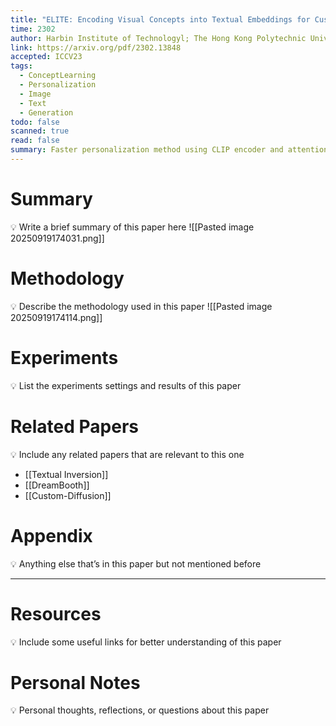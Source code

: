 ```yaml
---
title: "ELITE: Encoding Visual Concepts into Textual Embeddings for Customized Text-to-Image Generation"
time: 2302
author: Harbin Institute of Technologyl; The Hong Kong Polytechnic University; Tomorrow Advancing Life; Peng Cheng Lab
link: https://arxiv.org/pdf/2302.13848
accepted: ICCV23
tags:
  - ConceptLearning
  - Personalization
  - Image
  - Text
  - Generation
todo: false
scanned: true
read: false
summary: Faster personalization method using CLIP encoder and attention.
---
```

# Summary
💡 Write a brief summary of this paper here
![[Pasted image 20250919174031.png]]
# Methodology
💡 Describe the methodology used in this paper
![[Pasted image 20250919174114.png]]
# Experiments
💡 List the experiments settings and results of this paper

# Related Papers
💡 Include any related papers that are relevant to this one
- [[Textual Inversion]]
- [[DreamBooth]]
- [[Custom-Diffusion]]
# Appendix
💡 Anything else that’s in this paper but not mentioned before

---
# Resources
💡 Include some useful links for better understanding of this paper

# Personal Notes
💡 Personal thoughts, reflections, or questions about this paper